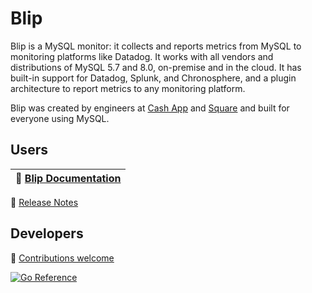 # Blip

Blip is a MySQL monitor: it collects and reports metrics from MySQL to monitoring platforms like Datadog.
It works with all vendors and distributions of MySQL 5.7 and 8.0, on-premise and in the cloud.
It has built-in support for Datadog, Splunk, and Chronosphere, and a plugin architecture to report metrics to any monitoring platform.

Blip was created by engineers at [Cash App](https://cash.app) and [Square](https://square.com) and built for everyone using MySQL.

## Users

|:book:  [Blip Documentation](https://cashapp.github.io/blip/)|
|---|

:link: [Release Notes](https://cashapp.github.io/blip/release-notes)

## Developers

:link: [Contributions welcome](https://github.com/cashapp/blip/blob/main/CONTRIBUTING.md)

[![Go Reference](https://pkg.go.dev/badge/github.com/cashapp/blip.svg)](https://pkg.go.dev/github.com/cashapp/blip)

